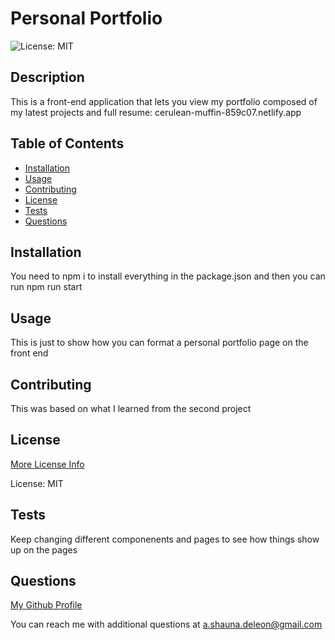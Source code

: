 # Personal Portfolio

![License: MIT](https://img.shields.io/badge/License-MIT-yellow.svg)

## Description

This is a front-end application that lets you view my portfolio composed of my latest projects and full resume: cerulean-muffin-859c07.netlify.app

## Table of Contents

- [Installation](#installation)
- [Usage](#usage)
- [Contributing](#contributing)
- [License](#license)
- [Tests](#tests)
- [Questions](#questions)

## Installation

You need to npm i to install everything in the package.json and then you can run npm run start

## Usage

This is just to show how you can format a personal portfolio page on the front end

## Contributing

This was based on what I learned from the second project

## License

[More License Info](https://opensource.org/licenses/MIT)

License: MIT

## Tests

Keep changing different componenents and pages to see how things show up on the pages

## Questions

[My Github Profile](https://github.com/pojoto4)

You can reach me with additional questions at a.shauna.deleon@gmail.com
